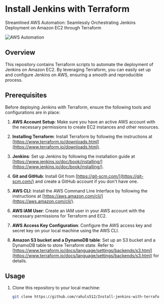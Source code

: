 # Install Jenkins with Terraform

Streamlined AWS Automation: Seamlessly Orchestrating Jenkins Deployment on Amazon EC2 through Terraform

![AWS Automation](https://github.com/rahuls512/Install-jenkins-with-terraform/assets/123796550/9e538dfc-2ad6-47fe-8f03-07225e826d29)

## Overview

This repository contains Terraform scripts to automate the deployment of Jenkins on Amazon EC2. By leveraging Terraform, you can easily set up and configure Jenkins on AWS, ensuring a smooth and reproducible process.

## Prerequisites

Before deploying Jenkins with Terraform, ensure the following tools and configurations are in place:

1. **AWS Account Setup**: Make sure you have an active AWS account with the necessary permissions to create EC2 instances and other resources.

2. **Installing Terraform**: Install Terraform by following the instructions at [https://www.terraform.io/downloads.html](https://www.terraform.io/downloads.html).

3. **Jenkins**: Set up Jenkins by following the installation guide at [https://www.jenkins.io/doc/book/installing/](https://www.jenkins.io/doc/book/installing/).

4. **Git and GitHub**: Install Git from [https://git-scm.com/](https://git-scm.com/) and create a GitHub account if you don't have one.

5. **AWS CLI**: Install the AWS Command Line Interface by following the instructions at [https://aws.amazon.com/cli/](https://aws.amazon.com/cli/).

6. **AWS IAM User**: Create an IAM user in your AWS account with the necessary permissions for Terraform and EC2.

7. **AWS Access Key Configuration**: Configure the AWS access key and secret key on your local machine using the AWS CLI.

8. **Amazon S3 bucket and a DynamoDB table**: Set up an S3 bucket and a DynamoDB table to store Terraform state. Refer to [https://www.terraform.io/docs/language/settings/backends/s3.html](https://www.terraform.io/docs/language/settings/backends/s3.html) for details.

## Usage

1. Clone this repository to your local machine:

   ```bash
   git clone https://github.com/rahuls512/Install-jenkins-with-terraform.git
